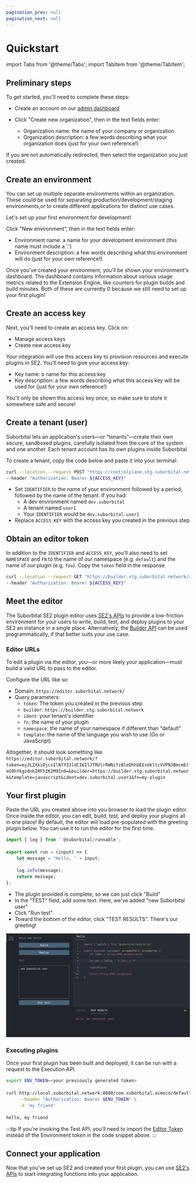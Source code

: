 ```yaml
---
pagination_prev: null
pagination_next: null
---
```


# Quickstart

<!-- 
Yes, the lines below feel like they should come before the heading, but if they do, the heading won't be capitalized. This is goofy, but true. 🙃 
-->

import Tabs from '@theme/Tabs';
import TabItem from '@theme/TabItem';

<!-- 
TODO: add "click this, then that" sort of scaffolding 
-->

<!-- 
TODO: intro bits, including explicit learning objectives like https://docs.netlify.com/get-started/
-->

<!-- 

TODO: write this section

## Prerequisites

MacOS or Linux, Go or JS/TS for sure, but are there other requirements? Can any app drop SE2 in?

-->

## Preliminary steps

To get started, you'll need to complete these steps:

- Create an account on our [admin dashboard](https://suborbital.network)

- Click "Create new organization", then in the text fields enter:
  - Organization name: the name of your company or organization
  - Organization description: a few words describing what your organization does (just for your own reference!)

If you are not automatically redirected, then select the organization you just created.

## Create an environment

You can set up multiple separate environments within an organization. These could be used for separating production/development/staging environments,or to create different applications for distinct use cases.

Let's set up your first environment for development!

Click "New environment", then in the text fields enter:

- Environment name: a name for your development environment (this name must include a '.')
- Environment description: a few words describing what this environment will do (just for your own reference!)

Once you've created your environment, you'll be shown your environment's dashboard. The dashboard contains information about various usage metrics related to the Extension Engine, like counters for plugin builds and build minutes. Both of these are currently 0 because we still need to set up your first plugin!

## Create an access key

Next, you'll need to create an access key. Click on:

- Manage access keys
- Create new access key

Your integration will use this access key to provision resources and execute plugins in SE2. You'll need to give your access key:

- Key name: a name for this access key
- Key description: a few words describing what this access key will be used for (just for your own reference!)

You'll only be shown this access key once, so make sure to store it somewhere safe and secure!

## Create a tenant (user)

Suborbital lets an application's users—or "tenants"—create their own secure, sandboxed plugins, carefully isolated from the core of the system and one another. Each tenant account has its own plugins inside Suborbital.

To create a tenant, copy the code below and paste it into your terminal:

```bash
curl --location --request POST "https://controlplane.stg.suborbital.network/api/v2/tenant/${IDENTIFIER}" \
--header "Authorization: Bearer ${ACCESS_KEY}"
```

- Set `IDENTIFIER` to the name of your environment followed by a period, followed by the name of the tenant. If you had:
  - A dev environment named `dev.suborbital`
  - A tenant named `user1`
  - Your `IDENTIFIER` would be `dev.suborbital.user1`
- Replace `ACCESS_KEY` with the access key you created in the previous step

## Obtain an editor token

In addition to the `IDENTIFIER` and `ACCESS_KEY`, you’ll also need to set `NAMESPACE` and `FN` to the name of our namespace (e.g. `default`) and the name of our plugin (e.g. `foo`). Copy the `token` field in the response.

```bash
curl --location --request GET "https://builder.stg.suborbital.network/auth/v2/access/${IDENTIFIER}/${NAMESPACE}/${FN}" \
--header "Authorization: Bearer ${ACCESS_KEY}"
```

## Meet the editor

The Suborbital SE2 plugin editor uses [SE2's APIs](./using-api.md) to provide a low-friction environment for your users to write, build, test, and deploy plugins to your SE2 an instance in a single place.  Alternatively, the [Builder API](https://suborbital-compute.readme.io/reference/api-reference) can be used programmatically, if that better suits your use case.

### Editor URLs

To edit a plugin via the editor, you—or more likely your application—must build a valid URL to pass to the editor.

Configure the URL like so:

- Domain: `https://editor.suborbital.network/`
- Query parameters:
  - `token`: The token you created in the previous step
  - `builder`: `https://builder.stg.suborbital.network`
  - `ident`: your tenant's identifier
  - `fn`: the name of your plugin
  - `namespace`: the name of your namespace if different than “default”
  - `template`: the name of the language you wish to use (Go or JavaScript)

Altogether, it should look something like `https://editor.suborbital.network/?token=eyJLZXkiOjcsIlNlY3JldCI6IlJTRUlrRWNiYzBleDhhUEEvUkltcVVPN3BmcmEreG9hYkgzdnhIRFhIK2M9In0=&builder=https://builder.stg.suborbital.network&template=javascript&ident=dev.suborbital.user1&fn=my-plugin`

## Your first plugin

Paste the URL you created above into you browser to load the plugin editor. Once inside the editor, you can edit, build, test, and deploy your plugins all in one place! By default, the editor will load pre-populated with the greeting plugin below. You can use it to run the editor for the first time.

```javascript
import { log } from ''@suborbital/runnable";

export const run = (input) => {
    let message = "Hello, " + input;
    
    log.info(message);
    return message;
};
```

- The plugin provided is complete, so we can just click "Build"
- In the "TEST" field, add some text. Here, we've added "new Suborbital user"
- Click "Run test"
- Toward the bottom of the editor, click "TEST RESULTS". There's our greeting!

![Editor displaying the greeting plugin above with the test output 'Hello, new Suborbital user!'](./assets/editor-screen.png)

### Executing plugins

Once your first plugin has been built and deployed, it can be run with a request to the Execution API.

```bash
export ENV_TOKEN=<your previously generated token>

curl http://local.suborbital.network:8080/com.suborbital.acmeco/default/hello/v1.0.0 \
     --header "Authorization: Bearer $ENV_TOKEN" \
     -d 'my friend'

hello, my friend
```

:::tip
If you're invoking the Test API, you'll need to import the [Editor Token](./customizing-plugins/code-editor#editor-token.md) instead of the Environment token in the code snippet above.
:::

## Connect your application

Now that you've set up SE2 and created your first plugin, you can use [SE2's APIs](./using-api.md) to start integrating functions into your application.
